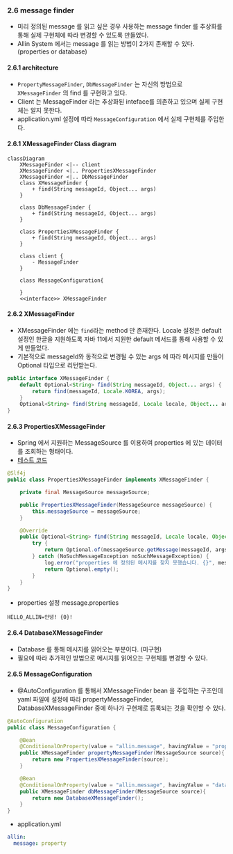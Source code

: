 ### 2.6 message finder
- 미리 정의된 message 를 읽고 싶은 경우 사용하는 message finder 를 추상화를 통해 실제 구현체에 따라 변경할 수 있도록 만들었다.
- Allin System 에서는 message 를 읽는 방법이 2가지 존재할 수 있다. (properties or database)

#### 2.6.1 architecture
- `PropertyMessageFinder`, `DbMessageFinder` 는 자신의 방법으로 `XMessageFinder` 의 find 를 구현하고 있다.
- Client 는 MessageFinder 라는 추상화된 inteface를 의존하고 있으며 실제 구현체는 알지 못한다.
- application.yml 설정에 따라 `MessageConfiguration` 에서 실제 구현체를 주입한다.

#### 2.6.1 XMessageFinder Class diagram
```mermaid
classDiagram
    XMessageFinder <|-- client
    XMessageFinder <|.. PropertiesXMessageFinder
    XMessageFinder <|.. DbMessageFinder
    class XMessageFinder {
        + find(String messageId, Object... args)
    }
    
    class DbMessageFinder {
        + find(String messageId, Object... args)
    }

    class PropertiesXMessageFinder {
        + find(String messageId, Object... args)
    }
    
    class client {
        - MessageFinder
    }
    
    class MessageConfiguration{
        
    }
    <<interface>> XMessageFinder
```

#### 2.6.2 XMessageFinder
- XMessageFinder 에는 `find`라는 method 만 존재한다. Locale 설정은 default 설정인 한글을 지원하도록 자바 11에서 지원한 default 메서드를 통해 사용할 수 있게 만들었다.
- 기본적으로 messageId와 동적으로 변경될 수 있는 args 에 따라 메시지를 만들어 Optional<String> 타입으로 리턴받는다.
```java
public interface XMessageFinder {
    default Optional<String> find(String messageId, Object... args) {
        return find(messageId, Locale.KOREA, args);
    }
    Optional<String> find(String messageId, Locale locale, Object... args);
}
```

#### 2.6.3 PropertiesXMessageFinder
- Spring 에서 지원하는 MessageSource 를 이용하여 properties 에 있는 데이터를 조회하는 형태이다. 
- [테스트 코드](..%2F..%2Fallin-core%2Fsrc%2Ftest%2Fjava%2Fdevelop%2Fx%2Fcore%2Fmessage%2FPropertiesXMessageFinderTest.java)
```java
@Slf4j
public class PropertiesXMessageFinder implements XMessageFinder {

    private final MessageSource messageSource;

    public PropertiesXMessageFinder(MessageSource messageSource) {
        this.messageSource = messageSource;
    }

    @Override
    public Optional<String> find(String messageId, Locale locale, Object... args) {
        try {
            return Optional.of(messageSource.getMessage(messageId, args, locale));
        } catch (NoSuchMessageException noSuchMessageException) {
            log.error("properties 에 정의된 메시지를 찾지 못했습니다. {}", messageId, noSuchMessageException);
            return Optional.empty();
        }
    }
}
```
- properties 설정 message.properties
```properties
HELLO_ALLIN=안녕! {0}!
```


#### 2.6.4 DatabaseXMessageFinder
- Database 를 통해 메시지를 읽어오는 부분이다. (미구현)
- 필요에 따라 추가적인 방법으로 메시지를 읽어오는 구현체를 변경할 수 있다. 



#### 2.6.5 MessageConfiguration
- @AutoConfiguration 를 통해서 XMessageFinder bean 을 주입하는 구조인데 yaml 파일에 설정에 따라 propertyMessageFinder, DatabaseXMessageFinder 중에 하나가 구현체로 등록되는 것을 확인할 수 있다.

```java
@AutoConfiguration
public class MessageConfiguration {

    @Bean
    @ConditionalOnProperty(value = "allin.message", havingValue = "property", matchIfMissing = true)
    public XMessageFinder propertyMessageFinder(MessageSource source){
        return new PropertiesXMessageFinder(source);
    }

    @Bean
    @ConditionalOnProperty(value = "allin.message", havingValue = "database", matchIfMissing = false)
    public XMessageFinder dbMessageFinder(MessageSource source){
        return new DatabaseXMessageFinder();
    }
}
```
- application.yml
```yaml
allin:
  message: property
```